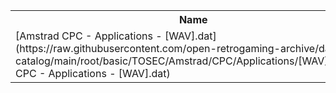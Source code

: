 <table>
<tr><th>Name</th><th>Size</th></tr>
<tr><td>
[Amstrad CPC - Applications - [WAV].dat](https://raw.githubusercontent.com/open-retrogaming-archive/dat-catalog/main/root/basic/TOSEC/Amstrad/CPC/Applications/[WAV]/Amstrad CPC - Applications - [WAV].dat)
</td><td>857</td></tr>
</table>
